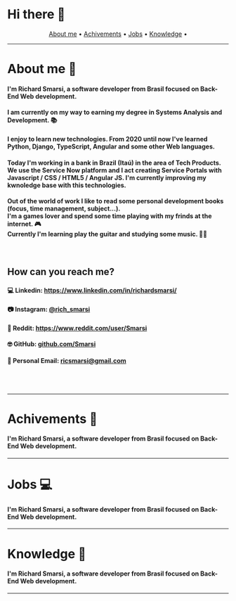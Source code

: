 # Hi there 👋

<p align="center">
 <a href="#about">About me</a> •
 <a href="#achivements">Achivements</a> • 
 <a href="#jobs">Jobs</a> • 
 <a href="#knowledge">Knowledge</a> • 
</p>

*****

<div id="about"/>

# About me 🚀

<h4>I'm Richard Smarsi, a software developer from Brasil focused on Back-End Web development.</h4>

<h4>I am currently on my way to earning my degree in Systems Analysis and Development. 📚</h4>

<h4>I enjoy to learn new technologies. From 2020 until now I've learned Python, Django, TypeScript, Angular and some other Web languages.</h4>

<h4>Today I'm working in a bank in Brazil (Itaú) in the area of Tech Products. We use the Service Now platform and I act creating Service Portals with Javascript / CSS / HTML5 / Angular JS. I'm currently improving my kwnoledge base with this technologies. </h4>

<h4>Out of the world of work I like to read some personal development books (focus, time management, subject...).<br> I'm a games lover and spend some time playing with my frinds at the internet. 🎮 <br> Currently I'm learning play the guitar and studying some music. 🎵🎸</h4>

<br>

<h2>How can you reach me?</h2>

<h4>💻 Linkedin: <a target="_blank" href="https://www.linkedin.com/in/richardsmarsi/">https://www.linkedin.com/in/richardsmarsi/</a></h4>
<h4>📷 Instagram: <a target="_blank" href="https://www.instagram.com/rich_smarsi/">@rich_smarsi</a></h4>
<h4>📰 Reddit: <a target="_blank" href="https://www.reddit.com/user/Smarsi">https://www.reddit.com/user/Smarsi</a></h4>
<h4>🤓 GitHub: <a target="_blank" href="https://github.com/Smarsi">github.com/Smarsi</a></h4>
<h4>📩 Personal Email: <a target="_blank" href="mailto:ricsmarsi@gmail.com">ricsmarsi@gmail.com</a></h4>

<br>
<br>


*****

<div id="achivements"/>

# Achivements 🏅

<h4>I'm Richard Smarsi, a software developer from Brasil focused on Back-End Web development.</h4>

*****

<div id="jobs"/>

# Jobs 💻

<h4>I'm Richard Smarsi, a software developer from Brasil focused on Back-End Web development.</h4>

*****

<div id="knowledge"/>

# Knowledge 📝

<h4>I'm Richard Smarsi, a software developer from Brasil focused on Back-End Web development.</h4>

*****


<!--
**Smarsi/Smarsi** is a ✨ _special_ ✨ repository because its `README.md` (this file) appears on your GitHub profile.

Here are some ideas to get you started:

- 🔭 I’m currently working on ...
- 🌱 I’m currently learning ...
- 👯 I’m looking to collaborate on ...
- 🤔 I’m looking for help with ...
- 💬 Ask me about ...
- 📫 How to reach me: ...
- 😄 Pronouns: ...
- ⚡ Fun fact: ...
-->
